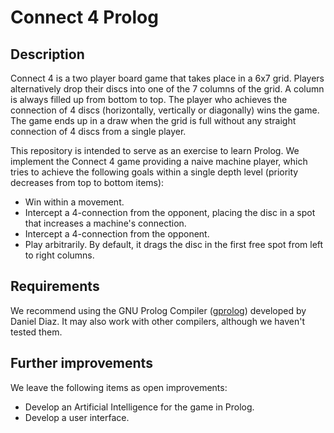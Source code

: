 # Connect 4 Prolog
## Description
Connect 4 is a two player board game that takes place in a 6x7 grid. Players alternatively drop their discs into one of the 7 columns of the grid.
A column is always filled up from bottom to top. The player who achieves the connection of 4 discs (horizontally, vertically or diagonally) wins the game.
The game ends up in a draw when the grid is full without any straight connection of 4 discs from a single player.

This repository is intended to serve as an exercise to learn Prolog. We implement the Connect 4 game providing a naive machine player, which tries to achieve the following goals within a single depth level (priority decreases from top to bottom items):
* Win within a movement.
* Intercept a 4-connection from the opponent, placing the disc in a spot that increases a machine's connection.
* Intercept a 4-connection from the opponent.
* Play arbitrarily. By default, it drags the disc in the first free spot from left to right columns.

## Requirements
We recommend using the GNU Prolog Compiler ([gprolog](http://www.gprolog.org/)) developed by Daniel Diaz. It may also work with other compilers, although we haven't tested them.

## Further improvements
We leave the following items as open improvements:
* Develop an Artificial Intelligence for the game in Prolog.
* Develop a user interface.
